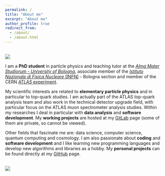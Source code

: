 ```yaml
---
permalink: /
title: "About me"
excerpt: "About me"
author_profile: true
redirect_from: 
  - /about/
  - /about.html
---
```


<br/><img src='http://JustWhit3.github.io/images/emc.jpeg'>

I am a **PhD student** in particle physics and teaching tutor at the [*Alma Mater Studiorum - University of Bologna*](https://www.unibo.it/it), associate member of the [*Istituto Nazionale di Fisica Nucleare* (INFN)](https://www.bo.infn.it/) - Bologna section and member of the CERN [*ATLAS* experiment](https://atlas.cern/).

My scientific interests are related to **elementary particle physics** and in particular to top-quark studies. I am actually part of the ATLAS top-quark analysis team and also work in the technical detector upgrade field, with particular focus on the ATLAS muon spectrometer analysis studies. Within my researches I deal in particular with **data analysis** and **software development**. My **working projects** are hosted at my [GitLab](https://gitlab.cern.ch/gbianco) page (some of them are private, so cannot be viewed).

Other fields that fascinate me are: data science, computer science, quantum computing and cosmology. I am also passionate about **coding** and **software development** and I like learning new programming languages and develop new algorithms and libraries as a hobby. My **personal projects** can be found directly at my [GitHub](https://github.com/JustWhit3) page.

<br/><img src='http://JustWhit3.github.io/images/SIF_talk.jpg'>